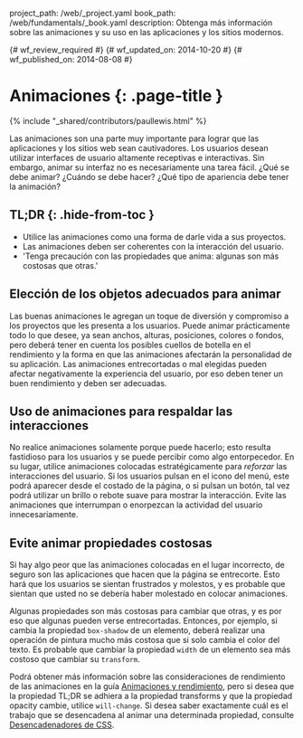 project_path: /web/_project.yaml
book_path: /web/fundamentals/_book.yaml
description: Obtenga más información sobre las animaciones y su uso en las aplicaciones y los sitios modernos.

{# wf_review_required #}
{# wf_updated_on: 2014-10-20 #}
{# wf_published_on: 2014-08-08 #}

# Animaciones {: .page-title }

{% include "_shared/contributors/paullewis.html" %}


Las animaciones son una parte muy importante para lograr que las aplicaciones y los sitios web sean cautivadores. Los usuarios desean utilizar interfaces de usuario altamente receptivas e interactivas. Sin embargo, animar su interfaz no es necesariamente una tarea fácil. ¿Qué se debe animar? ¿Cuándo se debe hacer? ¿Qué tipo de apariencia debe tener la animación?

## TL;DR {: .hide-from-toc }
- Utilice las animaciones como una forma de darle vida a sus proyectos.
- Las animaciones deben ser coherentes con la interacción del usuario.
- 'Tenga precaución con las propiedades que anima: algunas son más costosas que otras.'


## Elección de los objetos adecuados para animar

Las buenas animaciones le agregan un toque de diversión y compromiso a los proyectos que les presenta a los usuarios. Puede animar prácticamente todo lo que desee, ya sean anchos, alturas, posiciones, colores o fondos, pero deberá tener en cuenta los posibles cuellos de botella en el rendimiento y la forma en que las animaciones afectarán la personalidad de su aplicación. Las animaciones entrecortadas o mal elegidas pueden afectar negativamente la experiencia del usuario, por eso deben tener un buen rendimiento y deben ser adecuadas.

## Uso de animaciones para respaldar las interacciones

No realice animaciones solamente porque puede hacerlo; esto resulta fastidioso para los usuarios y se puede percibir como algo entorpecedor. En su lugar, utilice animaciones colocadas estratégicamente para _reforzar_ las interacciones del usuario. Si los usuarios pulsan en el icono del menú, este podrá aparecer desde el costado de la página, o si pulsan un botón, tal vez podrá utilizar un brillo o rebote suave para mostrar la interacción. Evite las animaciones que interrumpan o enorpezcan la actividad del usuario innecesariamente.

## Evite animar propiedades costosas

Si hay algo peor que las animaciones colocadas en el lugar incorrecto, de seguro son las aplicaciones que hacen que la página se entrecorte. Esto hará que los usuarios se sientan frustrados y molestos, y es probable que sientan que usted no se debería haber molestado en colocar animaciones.

Algunas propiedades son más costosas para cambiar que otras, y es por eso que algunas pueden verse entrecortadas. Entonces, por ejemplo, si cambia la propiedad `box-shadow` de un elemento, deberá realizar una operación de pintura mucho más costosa que si solo cambia el color del texto. Es probable que cambiar la propiedad `width` de un elemento sea más costoso que cambiar su `transform`.

Podrá obtener más información sobre las consideraciones de rendimiento de las animaciones en la guía [Animaciones y rendimiento](animations-and-performance.html), pero si desea que la propiedad TL;DR se adhiera a la propiedad transforms y que la propiedad opacity cambie, utilice `will-change`. Si desea saber exactamente cuál es el trabajo que se desencadena al animar una determinada propiedad, consulte [Desencadenadores de CSS](http://csstriggers.com).




